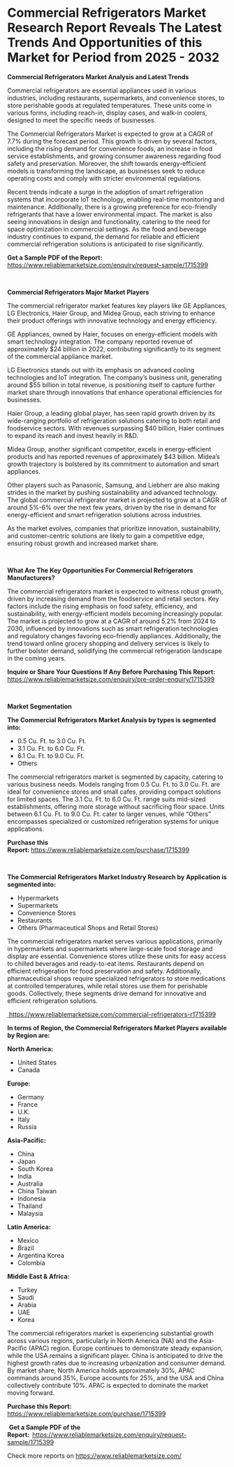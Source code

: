 <p><h1>Commercial Refrigerators Market Research Report Reveals The Latest Trends And Opportunities of this Market for Period from 2025 - 2032</h1></p><p><strong>Commercial Refrigerators Market Analysis and Latest Trends</strong></p>
<p><p>Commercial refrigerators are essential appliances used in various industries, including restaurants, supermarkets, and convenience stores, to store perishable goods at regulated temperatures. These units come in various forms, including reach-in, display cases, and walk-in coolers, designed to meet the specific needs of businesses.</p><p>The Commercial Refrigerators Market is expected to grow at a CAGR of 7.7% during the forecast period. This growth is driven by several factors, including the rising demand for convenience foods, an increase in food service establishments, and growing consumer awareness regarding food safety and preservation. Moreover, the shift towards energy-efficient models is transforming the landscape, as businesses seek to reduce operating costs and comply with stricter environmental regulations.</p><p>Recent trends indicate a surge in the adoption of smart refrigeration systems that incorporate IoT technology, enabling real-time monitoring and maintenance. Additionally, there is a growing preference for eco-friendly refrigerants that have a lower environmental impact. The market is also seeing innovations in design and functionality, catering to the need for space optimization in commercial settings. As the food and beverage industry continues to expand, the demand for reliable and efficient commercial refrigeration solutions is anticipated to rise significantly.</p></p>
<p><strong>Get a Sample PDF of the Report:&nbsp;</strong> <a href="https://www.reliablemarketsize.com/enquiry/request-sample/1715399?utm_campaign=1103&utm_medium=2&utm_source=Github&utm_content=ia&utm_term=09022025&utm_id=commercial-refrigerators">https://www.reliablemarketsize.com/enquiry/request-sample/1715399</a></p>
<p>&nbsp;</p>
<p><strong>Commercial Refrigerators Major Market Players</strong></p>
<p><p>The commercial refrigerator market features key players like GE Appliances, LG Electronics, Haier Group, and Midea Group, each striving to enhance their product offerings with innovative technology and energy efficiency. </p><p>GE Appliances, owned by Haier, focuses on energy-efficient models with smart technology integration. The company reported revenue of approximately $24 billion in 2022, contributing significantly to its segment of the commercial appliance market. </p><p>LG Electronics stands out with its emphasis on advanced cooling technologies and IoT integration. The company’s business unit, generating around $55 billion in total revenue, is positioning itself to capture further market share through innovations that enhance operational efficiencies for businesses.</p><p>Haier Group, a leading global player, has seen rapid growth driven by its wide-ranging portfolio of refrigeration solutions catering to both retail and foodservice sectors. With revenues surpassing $40 billion, Haier continues to expand its reach and invest heavily in R&D.</p><p>Midea Group, another significant competitor, excels in energy-efficient products and has reported revenues of approximately $43 billion. Midea’s growth trajectory is bolstered by its commitment to automation and smart appliances.</p><p>Other players such as Panasonic, Samsung, and Liebherr are also making strides in the market by pushing sustainability and advanced technology. The global commercial refrigerator market is projected to grow at a CAGR of around 5%-6% over the next few years, driven by the rise in demand for energy-efficient and smart refrigeration solutions across industries.</p><p>As the market evolves, companies that prioritize innovation, sustainability, and customer-centric solutions are likely to gain a competitive edge, ensuring robust growth and increased market share.</p></p>
<p>&nbsp;</p>
<p><strong>What Are The Key Opportunities For Commercial Refrigerators Manufacturers?</strong></p>
<p><p>The commercial refrigerators market is expected to witness robust growth, driven by increasing demand from the foodservice and retail sectors. Key factors include the rising emphasis on food safety, efficiency, and sustainability, with energy-efficient models becoming increasingly popular. The market is projected to grow at a CAGR of around 5.2% from 2024 to 2030, influenced by innovations such as smart refrigeration technologies and regulatory changes favoring eco-friendly appliances. Additionally, the trend toward online grocery shopping and delivery services is likely to further bolster demand, solidifying the commercial refrigeration landscape in the coming years.</p></p>
<p><strong>Inquire or Share Your Questions If Any Before Purchasing This Report:</strong> <a href="https://www.reliablemarketsize.com/enquiry/pre-order-enquiry/1715399?utm_campaign=1103&utm_medium=2&utm_source=Github&utm_content=ia&utm_term=09022025&utm_id=commercial-refrigerators">https://www.reliablemarketsize.com/enquiry/pre-order-enquiry/1715399</a></p>
<p>&nbsp;</p>
<p><strong>Market Segmentation</strong></p>
<p><strong>The Commercial Refrigerators Market Analysis by types is segmented into:</strong></p>
<p><ul><li>0.5 Cu. Ft. to 3.0 Cu. Ft.</li><li>3.1 Cu. Ft. to 6.0 Cu. Ft.</li><li>6.1 Cu. Ft. to 9.0 Cu. Ft.</li><li>Others</li></ul></p>
<p><p>The commercial refrigerators market is segmented by capacity, catering to various business needs. Models ranging from 0.5 Cu. Ft. to 3.0 Cu. Ft. are ideal for convenience stores and small cafes, providing compact solutions for limited spaces. The 3.1 Cu. Ft. to 6.0 Cu. Ft. range suits mid-sized establishments, offering more storage without sacrificing floor space. Units between 6.1 Cu. Ft. to 9.0 Cu. Ft. cater to larger venues, while “Others” encompasses specialized or customized refrigeration systems for unique applications.</p></p>
<p><strong>Purchase this Report:&nbsp;</strong><a href="https://www.reliablemarketsize.com/purchase/1715399?utm_campaign=1103&utm_medium=2&utm_source=Github&utm_content=ia&utm_term=09022025&utm_id=commercial-refrigerators">https://www.reliablemarketsize.com/purchase/1715399</a></p>
<p>&nbsp;</p>
<p><strong>The Commercial Refrigerators Market Industry Research by Application is segmented into:</strong></p>
<p><ul><li>Hypermarkets</li><li>Supermarkets</li><li>Convenience Stores</li><li>Restaurants</li><li>Others (Pharmaceutical Shops and Retail Stores)</li></ul></p>
<p><p>The commercial refrigerators market serves various applications, primarily in hypermarkets and supermarkets where large-scale food storage and display are essential. Convenience stores utilize these units for easy access to chilled beverages and ready-to-eat items. Restaurants depend on efficient refrigeration for food preservation and safety. Additionally, pharmaceutical shops require specialized refrigerators to store medications at controlled temperatures, while retail stores use them for perishable goods. Collectively, these segments drive demand for innovative and efficient refrigeration solutions.</p></p>
<p><a href="https://www.reliablemarketsize.com/commercial-refrigerators-r1715399?utm_campaign=1103&utm_medium=2&utm_source=Github&utm_content=ia&utm_term=09022025&utm_id=commercial-refrigerators">&nbsp;https://www.reliablemarketsize.com/commercial-refrigerators-r1715399</a></p>
<p><strong>In terms of Region, the Commercial Refrigerators Market Players available by Region are:</strong></p>
<p>
    <p> <strong> North America: </strong>
        <ul>
            <li>United States</li>
            <li>Canada</li>
        </ul>
        </p> 
    <p> <strong> Europe: </strong>
        <ul>
            <li>Germany</li>
            <li>France</li>
            <li>U.K.</li>
            <li>Italy</li>
            <li>Russia</li>
        </ul>
        </p> 
    <p> <strong> Asia-Pacific: </strong>
        <ul>
            <li>China</li>
            <li>Japan</li>
            <li>South Korea</li>
            <li>India</li>
            <li>Australia</li>
            <li>China Taiwan</li>
            <li>Indonesia</li>
            <li>Thailand</li>
            <li>Malaysia</li>
        </ul>
        </p> 
    <p> <strong> Latin America: </strong>
        <ul>
            <li>Mexico</li>
            <li>Brazil</li>
            <li>Argentina Korea</li>
            <li>Colombia</li>
        </ul>
        </p> 
    <p> <strong> Middle East & Africa: </strong>
        <ul>
            <li>Turkey</li>
            <li>Saudi</li>
            <li>Arabia</li>
            <li>UAE</li>
            <li>Korea</li>
        </ul>
    </p>
    </p>
<p><p>The commercial refrigerators market is experiencing substantial growth across various regions, particularly in North America (NA) and the Asia-Pacific (APAC) region. Europe continues to demonstrate steady expansion, while the USA remains a significant player. China is anticipated to drive the highest growth rates due to increasing urbanization and consumer demand. By market share, North America holds approximately 30%, APAC commands around 35%, Europe accounts for 25%, and the USA and China collectively contribute 10%. APAC is expected to dominate the market moving forward.</p></p>
<p><strong>Purchase this Report: </strong><a href="https://www.reliablemarketsize.com/purchase/1715399?utm_campaign=1103&utm_medium=2&utm_source=Github&utm_content=ia&utm_term=09022025&utm_id=commercial-refrigerators">https://www.reliablemarketsize.com/purchase/1715399</a></p>
<p>&nbsp;<strong>Get a Sample PDF of the Report:&nbsp;&nbsp;</strong><a href="https://www.reliablemarketsize.com/enquiry/request-sample/1715399?utm_campaign=1103&utm_medium=2&utm_source=Github&utm_content=ia&utm_term=09022025&utm_id=commercial-refrigerators">https://www.reliablemarketsize.com/enquiry/request-sample/1715399</a></p>
<p><strong></strong></p>
<p>Check more reports on <a href="https://www.reliablemarketsize.com/?utm_campaign=1103&utm_medium=2&utm_source=Github&utm_content=ia&utm_term=09022025&utm_id=commercial-refrigerators">https://www.reliablemarketsize.com/</a></p>